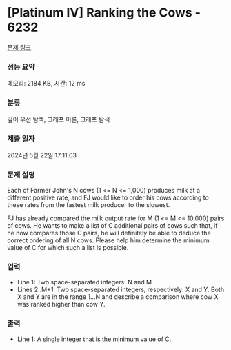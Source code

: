 # [Platinum IV] Ranking the Cows - 6232 

[문제 링크](https://www.acmicpc.net/problem/6232) 

### 성능 요약

메모리: 2184 KB, 시간: 12 ms

### 분류

깊이 우선 탐색, 그래프 이론, 그래프 탐색

### 제출 일자

2024년 5월 22일 17:11:03

### 문제 설명

<p>Each of Farmer John's N cows (1 <= N <= 1,000) produces milk at a different positive rate, and FJ would like to order his cows according to these rates from the fastest milk producer to the slowest.</p>

<p>FJ has already compared the milk output rate for M (1 <= M <= 10,000) pairs of cows.  He wants to make a list of C additional pairs of cows such that, if he now compares those C pairs, he will definitely be able to deduce the correct ordering of all N cows.  Please help him determine the minimum value of C for which such a list is possible.</p>

### 입력 

 <ul>
	<li>Line 1: Two space-separated integers: N and M</li>
	<li>Lines 2..M+1: Two space-separated integers, respectively: X and Y. Both X and Y are in the range 1...N and describe a comparison where cow X was ranked higher than cow Y.</li>
</ul>

<p> </p>

### 출력 

 <ul>
	<li>Line 1: A single integer that is the minimum value of C.</li>
</ul>

